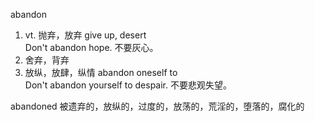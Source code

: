 abandon  
1. vt. 抛弃，放弃 give up, desert  
      Don't abandon hope. 不要灰心。  
2. 舍弃，背弃   
3. 放纵，放肆，纵情 abandon oneself to   
       Don't abandon yourself to despair. 不要悲观失望。 

abandoned 
被遗弃的，放纵的，过度的，放荡的，荒淫的，堕落的，腐化的
         